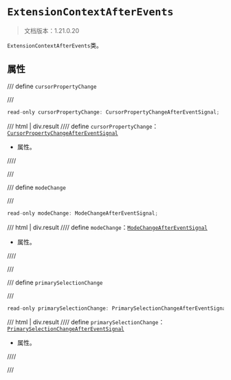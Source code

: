 # `ExtensionContextAfterEvents`

> 文档版本：1.21.0.20

`ExtensionContextAfterEvents`类。

## 属性

/// define
`cursorPropertyChange`


///

```js
read-only cursorPropertyChange: CursorPropertyChangeAfterEventSignal;
```

/// html | div.result
//// define
`cursorPropertyChange`：[`CursorPropertyChangeAfterEventSignal`](./cursorpropertychangeaftereventsignal.md)

- 属性。


////

///


/// define
`modeChange`


///

```js
read-only modeChange: ModeChangeAfterEventSignal;
```

/// html | div.result
//// define
`modeChange`：[`ModeChangeAfterEventSignal`](./modechangeaftereventsignal.md)

- 属性。


////

///


/// define
`primarySelectionChange`


///

```js
read-only primarySelectionChange: PrimarySelectionChangeAfterEventSignal;
```

/// html | div.result
//// define
`primarySelectionChange`：[`PrimarySelectionChangeAfterEventSignal`](./primaryselectionchangeaftereventsignal.md)

- 属性。


////

///

